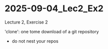 # 2025-09-04_Lec2_Ex2
Lecture 2, Exercise 2 

'clone': one tome download of a git repository
- do not nest your repos


